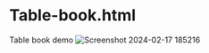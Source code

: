 # Table-book.html
 Table book demo
![Screenshot 2024-02-17 185216](https://github.com/Tanvipatel28/Table-book.html/assets/155800966/5aee15d9-824f-4bca-8933-9a6bfe909075)
